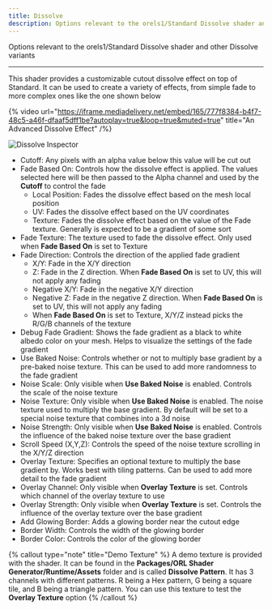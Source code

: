 ```yaml
---
title: Dissolve
description: Options relevant to the orels1/Standard Dissolve shader and other Dissolve variants
---
```


Options relevant to the orels1/Standard Dissolve shader and other Dissolve variants

---

This shader provides a customizable cutout dissolve effect on top of Standard. It can be used to create a variety of effects, from simple fade to more complex ones like the one shown below

{% video url="https://iframe.mediadelivery.net/embed/165/777f8384-b4f7-48c5-a46f-dfaaf5dff1be?autoplay=true&loop=true&muted=true" title="An Advanced Dissolve Effect" /%}

![Dissolve Inspector](/img/docs/orl-standard/dissolve/dissolve-inspector.png "Dissolve Inspector")

- Cutoff: Any pixels with an alpha value below this value will be cut out
- Fade Based On: Controls how the dissolve effect is applied. The values selected here will be then passed to the Alpha channel and used by the **Cutoff** to control the fade
  - Local Position: Fades the dissolve effect based on the mesh local position
  - UV: Fades the dissolve effect based on the UV coordinates
  - Texture: Fades the dissolve effect based on the value of the Fade texture. Generally is expected to be a gradient of some sort
- Fade Texture: The texture used to fade the dissolve effect. Only used when **Fade Based On** is set to Texture
- Fade Direction: Controls the direction of the applied fade gradient
  - X/Y: Fade in the X/Y direction
  - Z: Fade in the Z direction. When **Fade Based On** is set to UV, this will not apply any fading
  - Negative X/Y: Fade in the negative X/Y direction
  - Negative Z: Fade in the negative Z direction. When **Fade Based On** is set to UV, this will not apply any fading
  - When **Fade Based On** is set to Texture, X/Y/Z instead picks the R/G/B channels of the texture
- Debug Fade Gradient: Shows the fade gradient as a black to white albedo color on your mesh. Helps to visualize the settings of the fade gradient
- Use Baked Noise: Controls whether or not to multiply base gradient by a pre-baked noise texture. This can be used to add more randomness to the fade gradient
- Noise Scale: Only visible when **Use Baked Noise** is enabled. Controls the scale of the noise texture
- Noise Texture: Only visible when **Use Baked Noise** is enabled. The noise texture used to multiply the base gradient. By default will be set to a special noise texture that combines into a 3d noise
- Noise Strength: Only visible when **Use Baked Noise** is enabled. Controls the influence of the baked noise texture over the base gradient
- Scroll Speed (X,Y,Z): Controls the speed of the noise texture scrolling in the X/Y/Z direction
- Overlay Texture: Specifies an optional texture to multiply the base gradient by. Works best with tiling patterns. Can be used to add more detail to the fade gradient
- Overlay Channel: Only visible when **Overlay Texture** is set. Controls which channel of the overlay texture to use
- Overlay Strength: Only visible when **Overlay Texture** is set. Controls the influence of the overlay texture over the base gradient
- Add Glowing Border: Adds a glowing border near the cutout edge
- Border Width: Controls the width of the glowing border
- Border Color: Controls the color of the glowing border

{% callout type="note" title="Demo Texture" %}
A demo texture is provided with the shader. It can be found in the **Packages/ORL Shader Generator/Runtime/Assets** folder and is called **Dissolve Pattern**. It has 3 channels with different patterns. R being a Hex pattern, G being a square tile, and B being a triangle pattern. You can use this texture to test the **Overlay Texture** option
{% /callout %}
